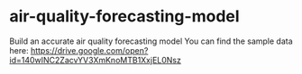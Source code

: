 # air-quality-forecasting-model
Build an accurate air quality forecasting model
You can find the sample data here: https://drive.google.com/open?id=140wINC2ZacvYV3XmKnoMTB1XxjEL0Nsz
